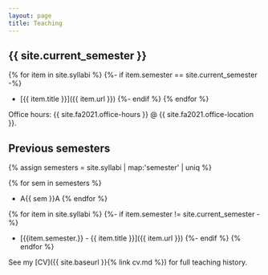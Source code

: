 ```yaml
---
layout: page
title: Teaching
---
```


## {{ site.current_semester }}

{% for item in site.syllabi %}
    {%- if item.semester == site.current_semester -%}
* [{{ item.title }}]({{ item.url }})
    {%- endif %}
{% endfor %}

Office hours: {{ site.fa2021.office-hours }} @ {{ site.fa2021.office-location }}.

## Previous semesters

<!-- {% assign all_semesters = "" | split: ',' %}


{% for item in site.syllabi %}
    {% for sem in item.semester %}
        {% assign all_semesters = all_semesters | push: sem %}
    {% endfor %}
{% endfor %} -->

{% assign semesters = site.syllabi | map:'semester' | uniq %}

{% for sem in semesters %}
* A{{ sem }}A
{% endfor %}

{% for item in site.syllabi %}
    {%- if item.semester != site.current_semester -%}
* [{{item.semester.}} - {{ item.title }}]({{ item.url }})
    {%- endif %}
{% endfor %}

See my [CV]({{ site.baseurl }}{% link cv.md %}) for full teaching history. 



